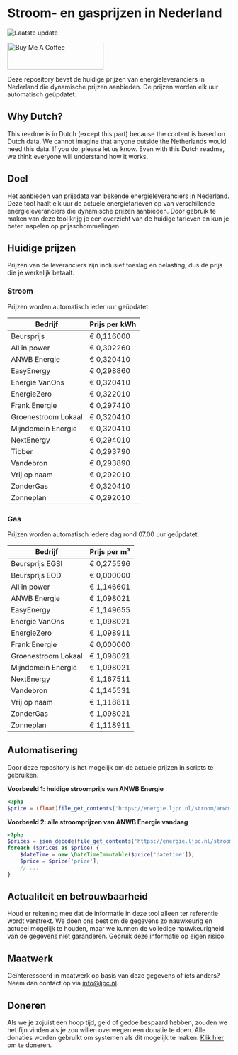 # Stroom- en gasprijzen in Nederland

![Laatste update](https://img.shields.io/badge/laatste%20update-2024--01--25%2017%3A00%20CET-brightgreen)

<a href="https://www.buymeacoffee.com/Lars-" target="_blank"><img src="https://cdn.buymeacoffee.com/buttons/v2/default-orange.png" alt="Buy Me A Coffee" height="60" style="height: 60px !important;width: 217px !important;" ></a>

Deze repository bevat de huidige prijzen van energieleveranciers in Nederland die dynamische prijzen aanbieden. De prijzen worden elk uur automatisch geüpdatet.

## Why Dutch?

This readme is in Dutch (except this part) because the content is based on Dutch data. We cannot imagine that anyone outside the Netherlands would need this data. If you do, please let us know. Even with this Dutch readme, we think
everyone will understand how it works.

## Doel

Het aanbieden van prijsdata van bekende energieleveranciers in Nederland. Deze tool haalt elk uur de actuele energietarieven op van verschillende energieleveranciers die dynamische prijzen aanbieden. Door gebruik te maken van deze tool
krijg je een overzicht van de huidige tarieven en kun je beter inspelen op prijsschommelingen.

## Huidige prijzen

Prijzen van de leveranciers zijn inclusief toeslag en belasting, dus de prijs die je werkelijk betaalt.

### Stroom

Prijzen worden automatisch ieder uur geüpdatet.

 Bedrijf | Prijs per kWh 
---------|---------------
Beursprijs | € 0,116000
All in power | € 0,302260
ANWB Energie | € 0,320410
EasyEnergy | € 0,298860
Energie VanOns | € 0,320410
EnergieZero | € 0,322010
Frank Energie | € 0,297410
Groenestroom Lokaal | € 0,320410
Mijndomein Energie | € 0,320410
NextEnergy | € 0,294010
Tibber | € 0,293790
Vandebron | € 0,293890
Vrij op naam | € 0,292010
ZonderGas | € 0,320410
Zonneplan | € 0,292010


### Gas

Prijzen worden automatisch iedere dag rond 07.00 uur geüpdatet.

 Bedrijf | Prijs per m³ 
---------|--------------
Beursprijs EGSI | € 0,275596
Beursprijs EOD | € 0,000000
All in power | € 1,146601
ANWB Energie | € 1,098021
EasyEnergy | € 1,149655
Energie VanOns | € 1,098021
EnergieZero | € 1,098911
Frank Energie | € 0,000000
Groenestroom Lokaal | € 1,098021
Mijndomein Energie | € 1,098021
NextEnergy | € 1,167511
Vandebron | € 1,145531
Vrij op naam | € 1,118811
ZonderGas | € 1,098021
Zonneplan | € 1,118911


## Automatisering

Door deze repository is het mogelijk om de actuele prijzen in scripts te gebruiken.

**Voorbeeld 1: huidige stroomprijs van ANWB Energie**

```php
<?php
$price = (float)file_get_contents('https://energie.ljpc.nl/stroom/anwb-energie-nu.txt');

```

**Voorbeeld 2: alle stroomprijzen van ANWB Energie vandaag**

```php
<?php
$prices = json_decode(file_get_contents('https://energie.ljpc.nl/stroom/all-in-power-vandaag.json'),true);
foreach ($prices as $price) {
    $dateTime = new \DateTimeImmutable($price['datetime']);
    $price = $price['price'];
    // ...
}
```

## Actualiteit en betrouwbaarheid

Houd er rekening mee dat de informatie in deze tool alleen ter referentie wordt verstrekt. We doen ons best om de gegevens zo nauwkeurig en actueel mogelijk te houden, maar we kunnen de volledige nauwkeurigheid van de gegevens niet
garanderen. Gebruik deze informatie op eigen risico.

## Maatwerk

Geïnteresseerd in maatwerk op basis van deze gegevens of iets anders? Neem dan contact op
via [info@ljpc.nl](mailto:info@ljpc.nl?subject=Energie%20prijzen).

## Doneren

Als we je zojuist een hoop tijd, geld of gedoe bespaard hebben, zouden we het fijn vinden als je zou willen overwegen een
donatie te doen. Alle donaties worden gebruikt om systemen als dit mogelijk te
maken. [Klik hier](https://www.buymeacoffee.com/Lars-) om te doneren.
